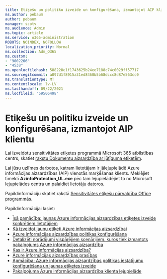 ```yaml
---
title: Etiķešu un politiku izveide un konfigurēšana, izmantojot AIP klientu
ms.author: pebaum
author: pebaum
manager: scotv
ms.audience: Admin
ms.topic: article
ms.service: o365-administration
ROBOTS: NOINDEX, NOFOLLOW
localization_priority: Normal
ms.collection: Adm_O365
ms.custom:
- "9002266"
- "4538"
ms.openlocfilehash: 588228e1f1743625b24ee7188c74c0029ff57717
ms.sourcegitcommit: a097d1f8915a31ed8460b5b68dccc8d87e563cc0
ms.translationtype: MT
ms.contentlocale: lv-LV
ms.lasthandoff: 09/22/2021
ms.locfileid: "59506498"
---
```

# <a name="creating-and-configuring-labels-and-policies-with-aip-client"></a>Etiķešu un politiku izveide un konfigurēšana, izmantojot AIP klientu

Lai izveidotu sensitivitātes etiķetes programmā Microsoft 365 atbilstības centrs, skatiet [rakstu Dokumentu aizsardzība ar jūtīguma etiķetēm](https://docs.microsoft.com/microsoft-365/business-video/create-sensitivity-labels).

Lai jūsu uzlīmes darbotos, katram lietotājam ir jālejupielādē Azure informācijas aizsardzības (AIP) vienotās marķēšanas klients. Meklējiet tīmeklī **AzinfoProtection_UL.exe** pēc tam lejupielādējiet to no Microsoft lejupielādes centra un palaidiet lietotāju datoros.

Papildinformāciju skatiet rakstā [Sensitivitātes etiķešu pārvaldība Office programmās](https://docs.microsoft.com/microsoft-365/compliance/sensitivity-labels-office-apps).

Papildinformācijai lasiet: 

- [Īsā pamācība: jaunas Azure informācijas aizsardzības etiķetes izveide konkrētiem lietotājiem](https://docs.microsoft.com/azure/information-protection/quickstart-label-specificusers)
- [Kā izveidot jaunu etiķeti Azure informācijas aizsardzībai](https://docs.microsoft.com/azure/information-protection/configure-policy-new-label)
- [Azure informācijas aizsardzības politikas konfigurēšana](https://docs.microsoft.com/azure/information-protection/configure-policy)
- [Detalizēti norādījumi vispārējiem scenārijiem, kuros tiek izmantots pakalpojums Azure informācijas aizsardzība](https://docs.microsoft.com/azure/information-protection/how-to-guides)
- [Kas ir Azure informācijas aizsardzība?](https://docs.microsoft.com/azure/information-protection/what-is-information-protection)
- [Azure informācijas aizsardzības prasības](https://docs.microsoft.com/azure/information-protection/requirements)
- [Apmācība: Azure informācijas aizsardzības politikas iestatījumu konfigurēšana un jaunas etiķetes izveide](https://docs.microsoft.com/azure/information-protection/infoprotect-quick-start-tutorial)
- [Pakalpojuma Azure informācijas aizsardzība klienta lejupielāde](https://www.microsoft.com/download/details.aspx?id=53018)
